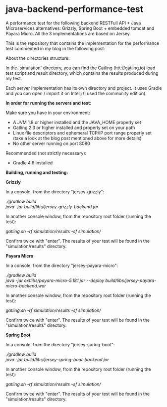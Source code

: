 # java-backend-performance-test
A performance test for the following backend RESTFull API + Java Microservices alternatives: Grizzly, Spring Boot + embedded tomcat and Payara Micro.
All the 3 implementations are based on Jersey.

This is the repository that contains the implementation for the performance test commented in my blog in the following post:

<post link is comming>

About the directories structure:

In the 'simulation' directory, you can find the Gatling (htt://gatling.io) load test script and result directory, which contains the
results produced during my test.

Each server implementation has its own directory and project. It uses Gradle and you can open / import it on Intelij (I used the community edition).

<b>In order for running the servers and test:</b>

Make sure you have in your environment:

* A JVM 1.8 or higher installed and the JAVA_HOME properly set
* Gatling 2.3 or higher installed and properly set on your path
* Linux file descriptors and ephemeral TCP/IP port range properly set (take a look at the blog post mentioned above for more details)
* No other server running on port 8080

Recommended (not strictly necessary):

* Gradle 4.6 installed

<b>Building, running and testing:</b>

<b>Grizzly</b>

In a console, from the directory "jersey-grizzly":

<i>./gradlew build</i></br>
<i>java -jar build/libs/jersey-grizzly-backend.jar</i></br>

In another console window, from the repository root folder (running the test):

<i>gatling.sh -rf simulation/results -sf simulation/</i></br>

Confirm twice with "enter". The results of your test will be found in the "simulation/results" directory.

<b>Payara Micro</b>

In a console, from the directory "jersey-payara-micro":

<i>./gradlew build</i></br>
<i>java -jar extlibs/payara-micro-5.181.jar --deploy build/libs/jersey-payara-micro-backend.war</i></br>

In another console window, from the repository root folder (running the test):

<i>gatling.sh -rf simulation/results -sf simulation/</i></br>

Confirm twice with "enter". The results of your test will be found in the "simulation/results" directory.

<b>Spring Boot</b>

In a console, from the directory "jersey-spring-boot":

<i>./gradlew build</i></br>
<i>java -jar build/libs/jersey-spring-boot-backend.jar</i></br>

In another console window, from the repository root folder (running the test):

<i>gatling.sh -rf simulation/results -sf simulation/</i></br>

Confirm twice with "enter". The results of your test will be found in the "simulation/results" directory.
